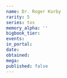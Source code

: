 ```yaml
---
name: Dr. Roger Korby
rarity: 5
series: tos
memory_alpha: ''
bigbook_tier:
events:
in_portal:
date:
obtained:
mega:
published: false
---
```

